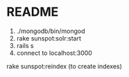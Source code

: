 # README #

1) ./mongodb/bin/mongod
2)  rake sunspot:solr:start
3) rails s
4)  connect to localhost:3000

rake sunspot:reindex (to create indexes)